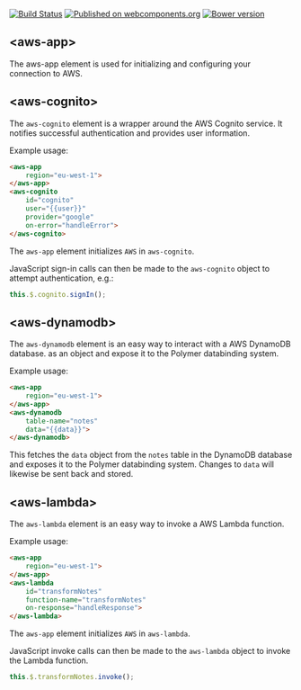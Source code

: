 [![Build Status](https://travis-ci.org/gjdenhertog/polymeraws.svg?branch=master)](https://travis-ci.org/gjdenhertog/polymeraws)
[![Published on webcomponents.org](https://img.shields.io/badge/webcomponents.org-published-blue.svg)](https://beta.webcomponents.org/element/gjdenhertog/polymeraws)
[![Bower version](https://badge.fury.io/bo/polymeraws.svg)](https://badge.fury.io/bo/polymeraws)


## \<aws-app\>

The aws-app element is used for initializing and configuring your
connection to AWS.


## \<aws-cognito\>

The `aws-cognito` element is a wrapper around the AWS Cognito service. It
notifies successful authentication and provides user information.

Example usage:

```html
<aws-app
    region="eu-west-1">
</aws-app>
<aws-cognito
    id="cognito"
    user="{{user}}"
    provider="google"
    on-error="handleError">
</aws-cognito>
```

The `aws-app` element initializes `AWS` in `aws-cognito`.

JavaScript sign-in calls can then be made to the `aws-cognito` object
to attempt authentication, e.g.:

```javascript
this.$.cognito.signIn();
```


## \<aws-dynamodb\>

The `aws-dynamodb` element is an easy way to interact with a AWS DynamoDB
database. as an object and expose it to the Polymer databinding system.

Example usage:

```html
<aws-app
    region="eu-west-1">
</aws-app>
<aws-dynamodb
    table-name="notes"
    data="{{data}}">
</aws-dynamodb>
```

This fetches the `data` object from the `notes` table in the DynamoDB
database and exposes it to the Polymer databinding system. Changes to
`data` will likewise be sent back and stored.


## \<aws-lambda\>

The `aws-lambda` element is an easy way to invoke a AWS Lambda function.

Example usage:

```html
<aws-app
    region="eu-west-1">
</aws-app>
<aws-lambda
    id="transformNotes"
    function-name="transformNotes"
    on-response="handleResponse">
</aws-lambda>
```

The `aws-app` element initializes `AWS` in `aws-lambda`.

JavaScript invoke calls can then be made to the `aws-lambda` object to invoke
the Lambda function.

```javascript
this.$.transformNotes.invoke();
```
